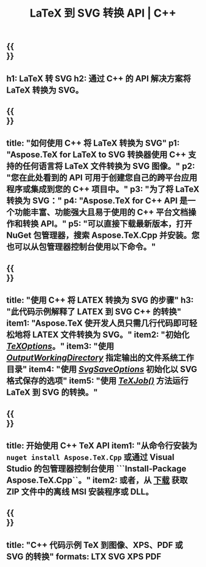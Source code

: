 ﻿---
translation: true
template: /_templates/_conversion-child-cpp.md
title: LaTeX 到 SVG 转换 API | C++
description: LaTeX 到 SVG 的转换功能。将此本地 C++ 库集成到您的项目中，或使用跨平台应用程序将 LaTeX 转换为 SVG。
keywords: 乳胶到svg api cpp，latex2svg集成c ++
url: /cpp/conversion/latex-to-svg/
family: tex
platformtag: cpp
feature: conversion
informat: LATEX
outformat: SVG
otherformats: BMP PNG JPEG TIFF PDF XPS
---

{{<section banner>}}
---
h1: LaTeX 转 SVG
h2: 通过 C++ 的 API 解决方案将 LaTeX 转换为 SVG。
---

{{<section overview>}}
---
title: "如何使用 C++ 将 LaTeX 转换为 SVG"
p1: "Aspose.TeX for LaTeX to SVG 转换器使用 C++ 支持的任何语言将 LaTeX 文件转换为 SVG 图像。"
p2: "您在此处看到的 API 可用于创建您自己的跨平台应用程序或集成到您的 C++ 项目中。"
p3: "为了将 LaTeX 转换为 SVG："
p4: "Aspose.TeX for C++ API 是一个功能丰富、功能强大且易于使用的 C++ 平台文档操作和转换 API。"
p5: "可以直接下载最新版本，打开 NuGet 包管理器，搜索 Aspose.TeX.Cpp 并安装。您也可以从包管理器控制台使用以下命令。"
---

{{<section feature1>}}
---
title: "使用 C++ 将 LATEX 转换为 SVG 的步骤"
h3: "此代码示例解释了 LATEX 到 SVG C++ 的转换"
item1: "Aspose.TeX 使开发人员只需几行代码即可轻松地将 LATEX 文件转换为 SVG。"
item2: "初始化 [*TeXOptions*](https://reference.aspose.com/tex/cpp/class/aspose.te_x.te_x_options)。"
item3: "使用 [*OutputWorkingDirectory*](https://reference.aspose.com/tex/cpp/class/aspose.te_x.te_x_options#aa4f4ea6dab7db5ba1b40800495f16f63) 指定输出的文件系统工作目录"
item4: "使用 [*SvgSaveOptions*](https://reference.aspose.com/tex/cpp/class/aspose.te_x.presentation.image.svg_save_options) 初始化以 SVG 格式保存的选项"
item5: "使用 [*TeXJob()*](https://reference.aspose.com/tex/cpp/class/aspose.te_x.te_x_job) 方法运行 LaTeX 到 SVG 的转换。"
---

{{<section feature2>}}
---
title: 开始使用 C++ TeX API
item1: "从命令行安装为 ```nuget install Aspose.TeX.Cpp``` 或通过 Visual Studio 的包管理器控制台使用 ```Install-Package Aspose.TeX.Cpp``。"
item2: 或者，从 [下载](https://downloads.aspose.com/tex/cpp) 获取 ZIP 文件中的离线 MSI 安装程序或 DLL。
---

{{<section widget>}}
---
title: "C++ 代码示例 TeX 到图像、XPS、PDF 或 SVG 的转换"
formats: LTX SVG XPS PDF
---